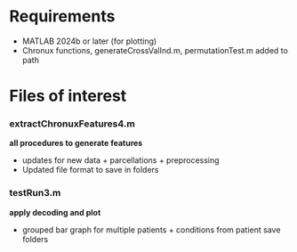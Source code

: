 # Requirements
- MATLAB 2024b or later (for plotting)
- Chronux functions, generateCrossValInd.m, permutationTest.m added to path

# Files of interest

### extractChronuxFeatures4.m
**all procedures to generate features**
- updates for new data + parcellations + preprocessing
- Updated file format to save in folders

### testRun3.m
**apply decoding and plot**
- grouped bar graph for multiple patients + conditions from patient save folders